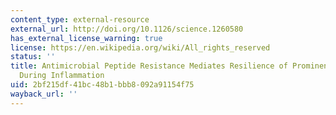 ```yaml
---
content_type: external-resource
external_url: http://doi.org/10.1126/science.1260580
has_external_license_warning: true
license: https://en.wikipedia.org/wiki/All_rights_reserved
status: ''
title: Antimicrobial Peptide Resistance Mediates Resilience of Prominent Gut Commensals
  During Inflammation
uid: 2bf215df-41bc-48b1-bbb8-092a91154f75
wayback_url: ''
---
```

